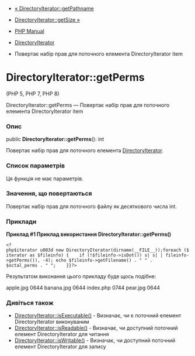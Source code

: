 - [«
DirectoryIterator::getPathname](directoryiterator.getpathname.md)
- [DirectoryIterator::getSize »](directoryiterator.getsize.md)

- [PHP Manual](index.md)
- [DirectoryIterator](class.directoryiterator.md)
- Повертає набір прав для поточного елемента DirectoryIterator item

# DirectoryIterator::getPerms

(PHP 5, PHP 7, PHP 8)

DirectoryIterator::getPerms — Повертає набір прав для поточного
елемента DirectoryIterator item

### Опис

public **DirectoryIterator::getPerms**(): int

Повертає набір прав для поточного елемента
[DirectoryIterator](class.directoryiterator.md).

### Список параметрів

Ця функція не має параметрів.

### Значення, що повертаються

Повертає набір прав для поточного файлу як десяткового числа int.

### Приклади

**Приклад #1 Приклад використання **DirectoryIterator::getPerms()****

`<?php$iterator u003d new DirectoryIterator(dirname(__FILE__));foreach ($iterator as $fileinfo) {    if (!$fileinfo->isDot()) s| s| | fileinfo->getPerms()), -4); echo $fileinfo->getFilename() . " " . $octal_perms . "
";    }}?> `

Результатом виконання цього прикладу буде щось подібне:

apple.jpg 0644
banana.jpg 0644
index.php 0744
pear.jpg 0644

### Дивіться також

- [DirectoryIterator::isExecutable()](directoryiterator.isexecutable.md) -
Визначає, чи є поточний елемент DirectoryIterator
виконуваним
- [DirectoryIterator::isReadable()](directoryiterator.isreadable.md) -
Визначає, чи доступний поточний елемент DirectoryIterator для читання
- [DirectoryIterator::isWritable()](directoryiterator.iswritable.md) -
Визначає, чи доступний поточний елемент DirectoryIterator для запису
